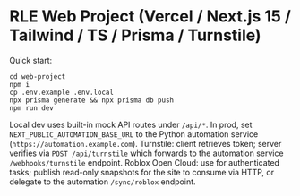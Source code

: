 # RLE Web Project (Vercel / Next.js 15 / Tailwind / TS / Prisma / Turnstile)

Quick start:
```
cd web-project
npm i
cp .env.example .env.local
npx prisma generate && npx prisma db push
npm run dev
```

Local dev uses built-in mock API routes under `/api/*`. In prod, set `NEXT_PUBLIC_AUTOMATION_BASE_URL` to the Python automation service (`https://automation.example.com`).
Turnstile: client retrieves token; server verifies via `POST /api/turnstile` which forwards to the automation service `/webhooks/turnstile` endpoint.
Roblox Open Cloud: use for authenticated tasks; publish read-only snapshots for the site to consume via HTTP, or delegate to the automation `/sync/roblox` endpoint.
